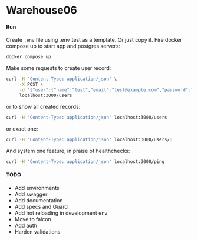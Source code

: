 # Warehouse06

#### Run
Create `.env` file using .env_test as a template. Or just copy it.
Fire docker compose up to start app and postgres servers:
```bash
docker compose up
```

Make some requests to create user record:
```bash
curl -H 'Content-Type: application/json' \
     -X POST \
     -d '{"user":{"name":"test","email":"test@example.com","password":"pass"}}'
     localhost:3000/users
```
or to show all created records:
```bash
curl -H 'Content-Type: application/json' localhost:3000/users
```
or exact one:
```bash
curl -H 'Content-Type: application/json' localhost:3000/users/1
```
And system one feature, in praise of healthchecks:
```bash
curl -H 'Content-Type: application/json' localhost:3000/ping
```

#### TODO
- Add environments
- Add swagger
- Add documentation
- Add specs and Guard
- Add hot reloading in development env
- Move to falcon
- Add auth
- Harden validations
